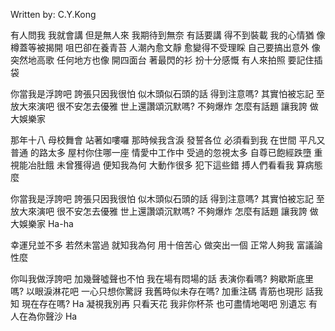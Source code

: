 
Written by: C.Y.Kong  

有人問我
我就會講
但是無人來
我期待到無奈
有話要講
得不到裝載
我的心情猶
像樽蓋等被揭開
咀巴卻在養青苔
人潮內愈文靜
愈變得不受理睬
自己要搞出意外
像突然地高歌
任何地方也像
開四面台
著最閃的衫
扮十分感慨
有人來拍照
要記住插袋

你當我是浮誇吧
誇張只因我很怕
似木頭似石頭的話
得到注意嗎?
其實怕被忘記
至放大來演吧
很不安怎去優雅
世上還讚頌沉默嗎?
不夠爆炸
怎麼有話題
讓我誇
做大娛樂家

那年十八
母校舞會
站著如嘍囉
那時候我含淚
發誓各位
必須看到我
在世間
平凡又普通
的路太多
屋村你住哪一座
情愛中工作中
受過的忽視太多
自尊已飽經跌墮
重視能冶肚餓
未曾獲得過
便知我為何
大動作很多
犯下這些錯
搏人們看看我
算病態麼

你當我是浮誇吧
誇張只因我很怕
似木頭似石頭的話
得到注意嗎?
其實怕被忘記
至放大來演吧
很不安怎去優雅
世上還讚頌沉默嗎?
不夠爆炸
怎麼有話題
讓我誇
做大娛樂家
Ha-ha

幸運兒並不多
若然未當過
就知我為何
用十倍苦心
做突出一個
正常人夠我
富議論性麼

你叫我做浮誇吧
加幾聲噓聲也不怕
我在場有悶場的話
表演你看嗎?
夠歇斯底里嗎?
以眼淚淋花吧
一心只想你驚訝
我舊時似未存在嗎?
加重注碼
青筋也現形
話我知
現在存在嗎?
Ha
凝視我別再
只看天花
我非你杯茶
也可盡情地喝吧
別遺忘
有人在為你聲沙
Ha

